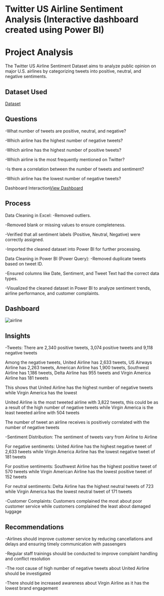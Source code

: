 # Twitter US Airline Sentiment Analysis (Interactive dashboard created using Power BI)
# Project Analysis
The Twitter US Airline Sentiment Dataset aims to analyze public opinion on major U.S. airlines by categorizing tweets into positive, neutral, and negative sentiments.

## Dataset Used
[Dataset](https://github.com/Ramlah0/Brainwave_Matrix_Intern/blob/main/Tweets.csv)

## Questions
-What number of tweets are positive, neutral, and negative?

-Which airline has the highest number of negative tweets?

-Which airline has the highest number of positive tweets?

-Which airline is the most frequently mentioned on Twitter?

-Is there a correlation between the number of tweets and sentiment?

-Which airline has the lowest number of negative tweets?

Dashboard Interaction[View Dashboard](https://github.com/Ramlah0/Brainwave_Matrix_Intern/blob/main/Twitter%20dashboard.pbix)

## Process
Data Cleaning in Excel:
-Removed outliers.

-Removed blank or missing values to ensure completeness.

-Verified that all sentiment labels (Positive, Neutral, Negative) were correctly assigned.

-Imported the cleaned dataset into Power BI for further processing.

Data Cleaning in Power BI (Power Query):
-Removed duplicate tweets based on tweet ID.

-Ensured columns like Date, Sentiment, and Tweet Text had the correct data types.

-Visualized the cleaned dataset in Power BI to analyze sentiment trends, airline performance, and customer complaints.

## Dashboard
![airline](https://github.com/user-attachments/assets/68144e9b-7fe0-4212-a2d5-40077fda3071)

## Insights
-Tweets:
There are 2,340 positive tweets, 3,074 positive tweets and 9,118 negative tweets

Among the negative tweets, United Airline has 2,633 tweets, US Airways Airline has 2,263 tweets, American Airline has 1,900 tweets, Southwest Airline has 1,186 tweets, Delta Airline has 955 tweets and Virgin America Airline has 181 tweets

This shows that United Airline has the highest number of negative tweets while Virgin America has the lowest

United Airline is the most tweeted airline with 3,822 tweets, this could be as a result of the high number of negative tweets while Virgin America is the least tweeted airline with 504 tweets 

The number of tweet an airline receives is positively correlated with the number of negative tweets

-Sentiment Distribution:
The sentiment of tweets vary from Airline to Airline

For negative sentiments: United Airline has the highest negative tweet of 2,633 tweets while Virgin America Airline has the lowest negative tweet of 181 tweets

For positive sentiments: Southwest Airline has the highest positive tweet of 570 tweets while Virgin American Airline has the lowest positive tweet of 152 tweets

For neutral sentiments: Delta Airline has the highest neutral tweets of 723 while Virgin America has the lowest neutral tweet of 171 tweets

-Customer Complaints:
Customers complained the most about poor customer service while customers complained the least about damaged luggage

## Recommendations
-Airlines should improve customer service by reducing cancellations and delays and ensuring timely communication with passengers

-Regular staff trainings should be conducted to improve complaint handling and conflict resolution

-The root cause of high number of negative tweets about United Airline should be investigated

-There should be increased awareness about Virgin Airline as it has the lowest brand engagement 
